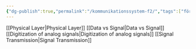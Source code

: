 ```yaml
---
{"dg-publish":true,"permalink":"/kommunikationssystem-f2/","tags":["föreläsning","kommunikationssystem"]}
---
```


[[Physical Layer\|Physical Layer]]
[[Data vs Signal\|Data vs Signal]]
[[Digitization of analog signals\|Digitization of analog signals]]
[[Signal Transmission\|Signal Transmission]]


